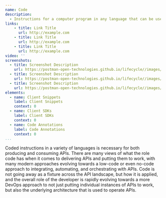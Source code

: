 ```yaml
---
name: Code
description: 
  - Instructions for a computer program in any language that can be used to power APIs on the back or integrate, automate, and orchestrate on the client side, providing executable instructions that accomplish a specific business object, providing what operations needs to power information technology across an organization.
links:
    - title: Link Title
      url: http://example.com
    - title: Link Title
      url: http://example.com
    - title: Link Title
      url: http://example.com            
video: ''
screenshots:
  - title: Screenshot Description
    url: https://postman-open-technologies.github.io/lifecycle//images/postman-screenshot.png          
  - title: Screenshot Description
    url: https://postman-open-technologies.github.io/lifecycle//images/postman-screenshot.png  
  - title: Screenshot Description
    url: https://postman-open-technologies.github.io/lifecycle//images/postman-screenshot.png   
elements:
  - name: Client Snippets
    label: Client Snippets   
    context: 0    
  - name: Client SDKs
    label: Client SDKs   
    context: 0     
  - name: Code Annotations
    label: Code Annotations   
    context: 0           
...
```

Coded instructions in a variety of languages is necessary for both producing and consuming APIs. There are many views of what the role code has when it comes to delivering APIs and putting them to work, with many modern approaches evolving towards a low-code or even no-code approach to integrating, automating, and orchestrating with APIs. Code is not going away as a fixture across the API landscape, but how it is applied, and the overall role of the developer is rapidly evolving towards a more DevOps approach to not just putting individual instances of APIs to work, but also the underlying architecture that is used to operate APIs. 
